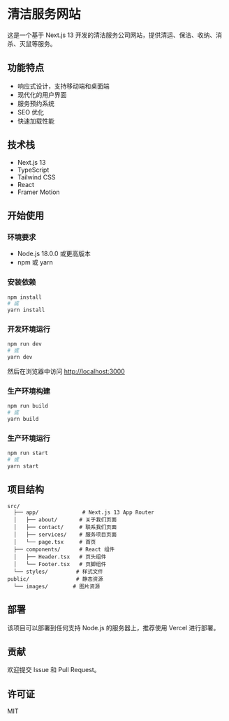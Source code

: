 # 清洁服务网站

这是一个基于 Next.js 13 开发的清洁服务公司网站，提供清运、保洁、收纳、消杀、灭鼠等服务。

## 功能特点

- 响应式设计，支持移动端和桌面端
- 现代化的用户界面
- 服务预约系统
- SEO 优化
- 快速加载性能

## 技术栈

- Next.js 13
- TypeScript
- Tailwind CSS
- React
- Framer Motion

## 开始使用

### 环境要求

- Node.js 18.0.0 或更高版本
- npm 或 yarn

### 安装依赖

```bash
npm install
# 或
yarn install
```

### 开发环境运行

```bash
npm run dev
# 或
yarn dev
```

然后在浏览器中访问 [http://localhost:3000](http://localhost:3000)

### 生产环境构建

```bash
npm run build
# 或
yarn build
```

### 生产环境运行

```bash
npm run start
# 或
yarn start
```

## 项目结构

```
src/
  ├── app/              # Next.js 13 App Router
  │   ├── about/       # 关于我们页面
  │   ├── contact/     # 联系我们页面
  │   ├── services/    # 服务项目页面
  │   └── page.tsx     # 首页
  ├── components/      # React 组件
  │   ├── Header.tsx   # 页头组件
  │   └── Footer.tsx   # 页脚组件
  └── styles/         # 样式文件
public/               # 静态资源
  └── images/        # 图片资源
```

## 部署

该项目可以部署到任何支持 Node.js 的服务器上，推荐使用 Vercel 进行部署。

## 贡献

欢迎提交 Issue 和 Pull Request。

## 许可证

MIT
